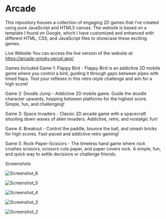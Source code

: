 


# Arcade
This repository houses a collection of engaging 2D games that I've created using pure JavaScript and HTML5 canvas. The website is based on a template I found on Google, which I have customized and enhanced with different HTML, CSS, and JavaScript files to showcase these exciting games.

Live Website
You can access the live version of the website at: https://arcade-smoky.vercel.app/

Games Included
Game 1: Flappy Bird - Flappy Bird is an addictive 2D mobile game where you control a bird, guiding it through gaps between pipes with timed flaps.
Test your reflexes in this retro-style challenge and aim for a high score!

Game 2: Doodle Jump -  Addictive 2D mobile game. Guide the doodle character upwards, hopping between platforms for the highest score. Simple, fun, and challenging!

Game 3: Space Invaders -  Classic 2D arcade game with a spacecraft shooting down waves of alien invaders. Addictive, retro, and nostalgic fun!

Game 4: Breakout -  Control the paddle, bounce the ball, and smash bricks for high scores. Fast-paced and addictive retro gaming!

Game 5: Rock-Paper-Scissors -   The timeless hand game where rock crushes scissors, scissors cuts paper, and paper covers rock. A simple, fun, and quick way to settle decisions or challenge friends.

Screenshots



![Screenshot_6](https://github.com/Hadi-Baydoun/Arcade/assets/106028128/7e027ce0-f94b-4560-8208-9b124bb2b24e)

![Screenshot_5](https://github.com/Hadi-Baydoun/Arcade/assets/106028128/543900ae-c297-43d6-a4b1-d2d71bd96d33)

![Screenshot_4](https://github.com/Hadi-Baydoun/Arcade/assets/106028128/f59997e8-a046-4f27-96f9-4ebd1985d8e3)

![Screenshot_3](https://github.com/Hadi-Baydoun/Arcade/assets/106028128/aa7e7c59-787c-4bba-a6d4-0d1b17c745f7)

![Screenshot_2](https://github.com/Hadi-Baydoun/Arcade/assets/106028128/929eb8e4-95d1-496a-be5c-67fa8997c863)


